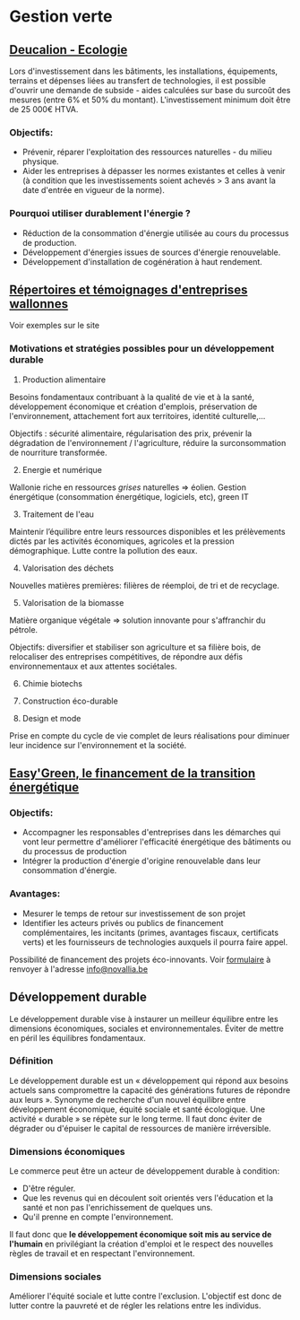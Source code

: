 # Gestion verte

## [Deucalion - Ecologie](https://www.deucalion.be/fr/home/subsides-jusqua-50-pour-investissements-ecologiques-131/?type=0&locatie=0)

Lors d'investissement dans les bâtiments, les installations, équipements, terrains et dépenses liées au transfert de technologies, il est possible d'ouvrir une demande de subside - aides calculées sur base du surcoût des mesures (entre 6% et 50% du montant). L'investissement minimum doit être de 25 000€ HTVA.

### Objectifs:

- Prévenir, réparer l'exploitation des ressources naturelles - du milieu physique.
- Aider les entreprises à dépasser les normes existantes et celles à venir (à condition que les investissements soient achevés > 3 ans avant la date d'entrée en vigueur de la norme).

### Pourquoi utiliser durablement l'énergie ?

- Réduction de la consommation d'énergie utilisée au cours du processus de production.
- Développement d'énergies issues de sources d'énergie renouvelable.
- Développement d'installation de cogénération à haut rendement.

## [Répertoires et témoignages d'entreprises wallonnes](https://www.awex-export.be/fr/entreprendre-durable-a-l-international/repertoires-et-temoignages-d-entreprises-wallonnes)

Voir exemples sur le site

### Motivations et stratégies possibles pour un développement durable

1. Production alimentaire

Besoins fondamentaux contribuant à la qualité de vie et à la santé, développement économique et création d'emplois, préservation de l'environnement, attachement fort aux territoires, identité culturelle,...

Objectifs : sécurité alimentaire, régularisation des prix, prévenir la dégradation de l'environnement / l'agriculture, réduire la surconsommation de nourriture transformée.

2. Energie et numérique

Wallonie riche en ressources _grises_ naturelles => éolien. Gestion énergétique (consommation énergétique, logiciels, etc), green IT

3. Traitement de l'eau

Maintenir l’équilibre entre leurs ressources disponibles et les prélèvements dictés par les activités économiques, agricoles et la pression démographique. Lutte contre la pollution des eaux.

4. Valorisation des déchets

Nouvelles matières premières: filières de réemploi, de tri et de recyclage.

5. Valorisation de la biomasse

Matière organique végétale => solution innovante pour s'affranchir du pétrole.

Objectifs: diversifier et stabiliser son agriculture et sa filière bois, de relocaliser des entreprises compétitives, de répondre aux défis environnementaux et aux attentes sociétales.

6. Chimie biotechs

7. Construction éco-durable

8. Design et mode

Prise en compte du cycle de vie complet de leurs réalisations pour diminuer leur incidence sur l'environnement et la société.


## [Easy'Green, le financement de la transition énergétique](https://energie.wallonie.be/fr/financement-d-entreprises-innovantes.html?IDC=7625)

### Objectifs: 

* Accompagner les responsables d'entreprises dans les démarches qui vont leur permettre d'améliorer l'efficacité énergétique des bâtiments ou du processus de production
* Intégrer la production d'énergie d'origine renouvelable dans leur consommation d'énergie.

### Avantages:

* Mesurer le temps de retour sur investissement de son projet
* Identifier les acteurs privés ou publics de financement complémentaires, les incitants (primes, avantages fiscaux, certificats verts) et les fournisseurs de technologies auxquels il pourra faire appel.

Possibilité de financement des projets éco-innovants. Voir [formulaire](https://www.sowalfin.be/financement/easy-green-prise-de-participation-dans-lentreprise/) à renvoyer à l'adresse info@novallia.be

## Développement durable

Le développement durable vise à instaurer un meilleur équilibre entre les dimensions économiques, sociales et environnementales. Éviter de mettre en péril les équilibres fondamentaux.

### Définition

Le développement durable est un « développement qui répond aux besoins actuels sans compromettre la capacité des générations futures de répondre aux leurs ».  Synonyme de recherche d'un nouvel équilibre entre développement économique, équité sociale et santé écologique. Une activité « durable » se répète sur le long terme. Il faut donc éviter de dégrader ou d'épuiser le capital de ressources de manière irréversible.

### Dimensions économiques

Le commerce peut être un acteur de développement durable à condition:

* D'être réguler.
* Que les revenus qui en découlent soit orientés vers l'éducation et la santé et non pas l'enrichissement de quelques uns.
* Qu'il prenne en compte l'environnement.

Il faut donc que **le développement économique soit mis au service de l'humain** en privilégiant la création d'emploi et le respect des nouvelles règles de travail et en respectant l'environnement.

### Dimensions sociales

Améliorer l'équité sociale et lutte contre l'exclusion. L'objectif est donc de lutter contre la pauvreté et de régler les relations entre les individus.
